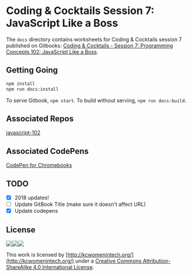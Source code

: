 # Coding & Cocktails Session 7: JavaScript Like a Boss

The `docs` directory contains worksheets for Coding & Cocktails session 7 published on Gitbooks: [Coding & Cocktails - Session 7: Programming Concepts 102: JavaScript Like a Boss](https://codingandcocktailskc.gitbooks.io/session-7-programming-fundamentals-102-js/content/).

## Getting Going

```bash
npm install
npm run docs:install
```
To serve Gitbook, `npm start`.
To build without serving, `npm run docs:build`.

## Associated Repos
[javascript-102](https://github.com/KansasCityWomeninTechnology/javascript-102)

## Associated CodePens 
[CodePen for Chromebooks](https://codepen.io/CodingCocktailsKC/pen/rKGpYX)


## TODO
- [x] 2018 updates!
- [ ] Update GitBook Title (make sure it doesn't affect URL)
- [x] Update codepens

## License
![](https://lh6.googleusercontent.com/osprAumZLusoNUcKnPtOWMijWYLZ8ydrUS0gMTvMCoyhSVBd69InqiXqQjc7fH8iQiVbZLXvyyvPZXwKjeyHuPnrd2zJT1mYLa1WoziryvxOo0q7nvMnpfeeVPBgfqW0bnp1--wa)![](https://lh5.googleusercontent.com/AZZipN4uXuU6FkxA0zLbrq9EwMhky22oNI8UtjQ2-Kgzy64Jmbij_IKUwXDcqGjnHWSMg9h3ii2Dx_SLI871nVn56NyF1VnmDbkEL2m9sJ_9YYGpNC8kdiYepai1jAZLEWWt8iTW)![](https://lh6.googleusercontent.com/GSxH81qYzBJkBR39GbviwKcwxem0RbN8XTx_6BOHgziQ6OomnG-au25ZSdiNQ4rX2p2HanRGa8_SzTPhJ3SKW-Vrs6fJ8N9s0FLq1EVSwUZXrLZuUVONachwFWwqTr6PMpn1csnu)

This work is licensed by [http://kcwomenintech.org/](http://kcwomenintech.org/) under a [Creative Commons Attribution-ShareAlike 4.0 International License](http://creativecommons.org/licenses/by-sa/4.0/).
